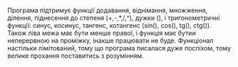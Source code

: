 Програма підтримує функції додавання, віднімання, множження, ділення, піднесення до степеня (+,-,*,/,^), дужки (), і тригонометричні функції: синус, косинус, тангенс, котангенс (sin(), cos(), tg(), ctg()). Також ліва межа має бути менше правої, і функція має бутии неперервною на проміжку, інакше працювати не буде. Функціонал настільки лімітований, тому що програма писалася дуже поспіхом, тому велике прохання поставитись з розумінням.
